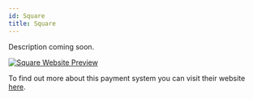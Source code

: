```yaml
---
id: Square
title: Square
---
```


Description coming soon.

[<img alt="Square Website Preview" src="/img/Square.png" />](https://squareup.com/)

To find out more about this payment system you can visit their website [here](https://squareup.com/).
